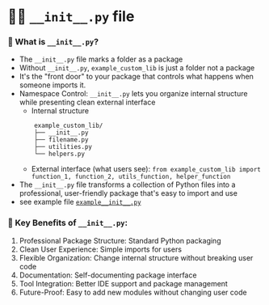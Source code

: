 # 🐦‍🔥 `__init__.py` file 

### 🤨 What is `__init__.py`?
- The `__init__.py` file marks a folder as a package
- Without `__init__.py`, `example_custom_lib` is just a folder not a package
- It's the "front door" to your package that controls what happens when someone imports it.
- Namespace Control: `__init__.py` lets you organize internal structure while presenting clean external interface
    - Internal structure
    ```
        example_custom_lib/
        ├── __init__.py
        ├── filename.py
        ├── utilities.py
        └── helpers.py
    ```
    - External interface (what users see): `from example_custom_lib import function_1, function_2, utils_function, helper_function`
- The `__init__.py` file transforms a collection of Python files into a professional, user-friendly package that's easy to import and use
- see example file [`example__init__.py`](./example_custom_lib/example__init__.py)


### 🔑 Key Benefits of `__init__.py`:
1. Professional Package Structure: Standard Python packaging
2. Clean User Experience: Simple imports for users
3. Flexible Organization: Change internal structure without breaking user code
4. Documentation: Self-documenting package interface
5. Tool Integration: Better IDE support and package management
6. Future-Proof: Easy to add new modules without changing user code